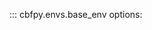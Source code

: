 ::: cbfpy.envs.base_env
    <!-- handler: python -->
    options:
      <!-- show_root_heading: true -->
      <!-- show_source: true -->
      <!-- inherited_members: true -->
